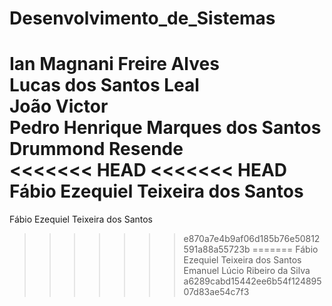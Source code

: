 # Desenvolvimento_de_Sistemas
Ian Magnani Freire Alves  
Lucas dos Santos Leal  
João Victor  
Pedro Henrique Marques dos Santos Drummond Resende  
<<<<<<< HEAD
<<<<<<< HEAD
Fábio Ezequiel Teixeira dos Santos
=======
Fábio Ezequiel Teixeira dos Santos  
>>>>>>> e870a7e4b9af06d185b76e50812591a88a55723b
=======
Fábio Ezequiel Teixeira dos Santos  
Emanuel Lúcio Ribeiro da Silva
>>>>>>> a6289cabd15442ee6b54f12489507d83ae54c7f3
